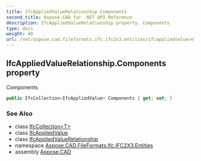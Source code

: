 ```yaml
---
title: IfcAppliedValueRelationship.Components
second_title: Aspose.CAD for .NET API Reference
description: IfcAppliedValueRelationship property. Components
type: docs
weight: 40
url: /net/aspose.cad.fileformats.ifc.ifc2x3.entities/ifcappliedvaluerelationship/components/
---
```

## IfcAppliedValueRelationship.Components property

Components

```csharp
public IfcCollection<IfcAppliedValue> Components { get; set; }
```

### See Also

* class [IfcCollection&lt;T&gt;](../../../aspose.cad.fileformats.ifc/ifccollection-1/)
* class [IfcAppliedValue](../../ifcappliedvalue/)
* class [IfcAppliedValueRelationship](../)
* namespace [Aspose.CAD.FileFormats.Ifc.IFC2X3.Entities](../../ifcappliedvaluerelationship/)
* assembly [Aspose.CAD](../../../)


